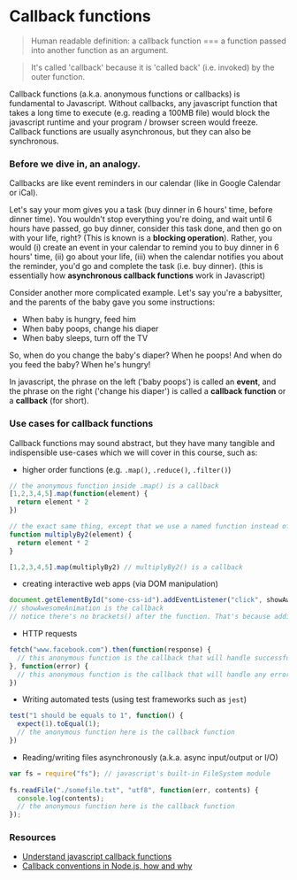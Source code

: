 # Callback functions

> Human readable definition: a callback function === a function passed into another function as an argument.

> It's called 'callback' because it is 'called back' (i.e. invoked) by the outer function.

Callback functions (a.k.a. anonymous functions or callbacks) is fundamental to Javascript. Without callbacks, any javascript function that takes a long time to execute (e.g. reading a 100MB file) would block the javascript runtime and your program / browser screen would freeze. Callback functions are usually asynchronous, but they can also be synchronous.

### Before we dive in, an analogy.

Callbacks are like event reminders in our calendar (like in Google Calendar or iCal). 

Let's say your mom gives you a task (buy dinner in 6 hours' time, before dinner time). You wouldn't stop everything you're doing, and wait until 6 hours have passed, go buy dinner, consider this task done, and then go on with your life, right? (This is known is a **blocking operation**). Rather, you would (i) create an event in your calendar to remind you to buy dinner in 6 hours' time, (ii) go about your life, (iii) when the calendar notifies you about the reminder, you'd go and complete the task (i.e. buy dinner). (this is essentially how **asynchronous callback functions** work in Javascript)

Consider another more complicated example. Let's say you're a babysitter, and the parents of the baby gave you some instructions:
- When baby is hungry, feed him
- When baby poops, change his diaper
- When baby sleeps, turn off the TV

So, when do you change the baby's diaper? When he poops! 
And when do you feed the baby? When he's hungry!

In javascript, the phrase on the left ('baby poops') is called an **event**, and the phrase on the right ('change his diaper') is called a **callback function** or a **callback** (for short).

### Use cases for callback functions
Callback functions may sound abstract, but they have many tangible and indispensible use-cases which we will cover in this course, such as:

- higher order functions (e.g. `.map()`, `.reduce()`, `.filter()`)

```javascript
// the anonymous function inside .map() is a callback
[1,2,3,4,5].map(function(element) {  
  return element * 2
}) 

// the exact same thing, except that we use a named function instead of an anonymous function. Javascript doesn't care!
function multiplyBy2(element) {
  return element * 2
}

[1,2,3,4,5].map(multiplyBy2) // multiplyBy2() is a callback
```
- creating interactive web apps (via DOM manipulation)

```javascript
document.getElementById("some-css-id").addEventListener("click", showAwesomeAnimation);  
// showAwesomeAnimation is the callback
// notice there's no brackets() after the function. That's because adding brackets would immediately invoke the function. That's not what we want. What we want to do is to pass a function (or a handle to a function) to be invoked when the 'click' event is emitted
```

- HTTP requests 

```javascript
fetch("www.facebook.com").then(function(response) {
  // this anonymous function is the callback that will handle successful HTTP response
}, function(error) {
  // this anonymous function is the callback that will handle any errors (e.g. if facebook is down)
})

```

- Writing automated tests (using test frameworks such as `jest`)

```javascript
test("1 should be equals to 1", function() {
  expect(1).toEqual(1);
  // the anonymous function here is the callback function
})

```
- Reading/writing files asynchronously (a.k.a. async input/output or I/O)

```javascript
var fs = require("fs"); // javascript's built-in FileSystem module
 
fs.readFile("./somefile.txt", "utf8", function(err, contents) {
  console.log(contents);
  // the anonymous function here is the callback function
});
```

### Resources
- [Understand javascript callback functions](http://javascriptissexy.com/understand-javascript-callback-functions-and-use-them/)
- [Callback conventions in Node.js, how and why](http://blog.gvm-it.eu/post/22040726249/callback-conventions-in-nodejs-how-and-why)
